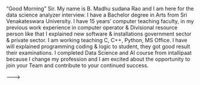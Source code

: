 “Good Morning” Sir. My name is B. Madhu sudana Rao and I am here for the data science analyzer interview. I have a Bachelor degree   in Arts from Sri Venakateswara University. I have 15 years’ computer teaching faculty, in my previous work experience in computer operator & Divisional resource person like that I explained new software & installations government sector & private sector. I am working teaching C, C++, Python, MS Office. I have will explained programming coding & logic to student, they got good result their examinations.  I completed Data Science and AI course from intallipaat because I change my profession and I am excited about the opportunity to join your Team and contribute to your continued success. 


--->
